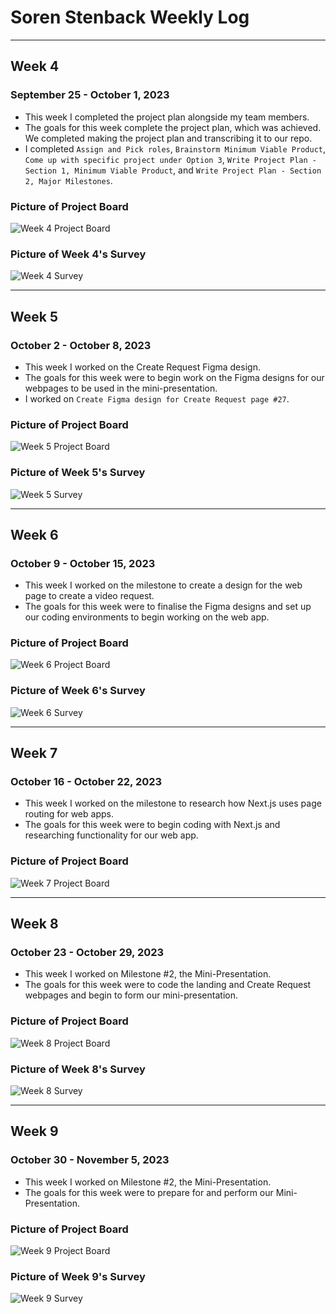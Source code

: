 # Soren Stenback Weekly Log

---

## Week 4

### September 25 - October 1, 2023

- This week I completed the project plan alongside my team members.
- The goals for this week complete the project plan, which was achieved. We completed making the project plan and transcribing it to our repo.
- I completed `Assign and Pick roles`, `Brainstorm Minimum Viable Product`, `Come up with specific project under Option 3`, `Write Project Plan - Section 1, Minimum Viable Product`, and `Write Project Plan - Section 2, Major Milestones`. 

### Picture of Project Board

![Week 4 Project Board](img/soren-stenback/Week4-ProjectBoard-ID4.png)

### Picture of Week 4's Survey

![Week 4 Survey](img/soren-stenback/Week4-Survey-ID4.png)

---

## Week 5

### October 2 - October 8, 2023

- This week I worked on the Create Request Figma design.
- The goals for this week were to begin work on the Figma designs for our webpages to be used in the mini-presentation.
- I worked on `Create Figma design for Create Request page #27`. 

### Picture of Project Board

![Week 5 Project Board](img/soren-stenback/Week5-ProjectBoard-ID4.png)

### Picture of Week 5's Survey

![Week 5 Survey](img/soren-stenback/Week5-Survey-ID4.png)

---

## Week 6

### October 9 - October 15, 2023

- This week I worked on the milestone to create a design for the web page to create a video request.
- The goals for this week were to finalise the Figma designs and set up our coding environments to begin working on the web app.

### Picture of Project Board

![Week 6 Project Board](img/soren-stenback/Week6-ProjectBoard-ID4.png)

### Picture of Week 6's Survey

![Week 6 Survey](img/soren-stenback/Week6-Survey-ID4.png)

---

## Week 7

### October 16 - October 22, 2023

- This week I worked on the milestone to research how Next.js uses page routing for web apps.
- The goals for this week were to begin coding with Next.js and researching functionality for our web app.

### Picture of Project Board

![Week 7 Project Board](img/soren-stenback/Week7-ProjectBoard-ID4.png)

---

## Week 8

### October 23 - October 29, 2023

- This week I worked on Milestone #2, the Mini-Presentation.
- The goals for this week were to code the landing and Create Request webpages and begin to form our mini-presentation.

### Picture of Project Board

![Week 8 Project Board](img/soren-stenback/Week8-ProjectBoard-ID4.png)

### Picture of Week 8's Survey

![Week 8 Survey](img/soren-stenback/Week8-Survey-ID4.png)

---

## Week 9

### October 30 - November 5, 2023

- This week I worked on Milestone #2, the Mini-Presentation.
- The goals for this week were to prepare for and perform our Mini-Presentation.

### Picture of Project Board

![Week 9 Project Board](img/soren-stenback/Week9-ProjectBoard-ID4.png)

### Picture of Week 9's Survey

![Week 9 Survey](img/soren-stenback/Week9-Survey-ID4.png)